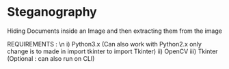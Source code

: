 # Steganography
Hiding Documents inside an Image and then extracting them from the image

REQUIREMENTS : \n
i)   Python3.x (Can also work with Python2.x only change is to made in import tkinter to import Tkinter)
ii)  OpenCV
iii) Tkinter (Optional : can also run on CLI)

